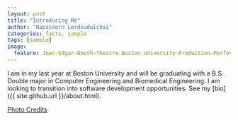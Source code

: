 ```yaml
---
layout: post
title: "Introducing Me"
author: "Napassorn Lerdsudwichai"
categories: facts, sample
tags: [sample]
image:
  feature: Joan-Edgar-Booth-Theatre-Boston-University-Production-Performing-Arts-Center-820-Commonwealth-Avenue-Fenway.jpg
---
```


I am in my last year at Boston University and will be graduating with a B.S. Double major in Computer Engineering and Biomedical Engineering. I am looking to transition into software development opportunities. See my [bio]({{ site.github.url }}/about.html).

[Photo Credits](http://www.bldup.com/projects/joan-edgar-booth-theatre)

